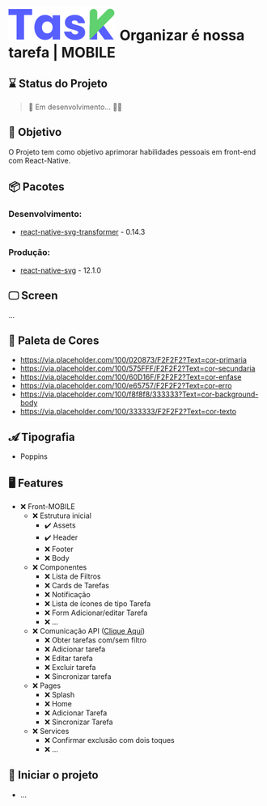 # ![Logo Task](https://raw.githubusercontent.com/rafaelbatistaroque/projeto-task-web-reactjs/8e23a3285378b77fbd2d97451f5ede29ec3274ab/src/App/Assets/Logo.svg) Organizar é nossa tarefa | MOBILE


## ⌛ Status do Projeto

> 🚧 Em desenvolvimento... 👷🏼

## 🎯  Objetivo

O Projeto tem como objetivo aprimorar habilidades pessoais em front-end com React-Native.

## 📦 Pacotes

### Desenvolvimento:
  - [react-native-svg-transformer](https://www.npmjs.com/package/react-native-svg-transformer) - 0.14.3
### Produção:
  - [react-native-svg](https://github.com/react-native-svg/react-native-svg) - 12.1.0

## 🖵 Screen

...

## 🎨 Paleta de Cores
- https://via.placeholder.com/100/020873/F2F2F2?Text=cor-primaria
- https://via.placeholder.com/100/575FFF/F2F2F2?Text=cor-secundaria
- https://via.placeholder.com/100/60D16F/F2F2F2?Text=cor-enfase
- https://via.placeholder.com/100/e65757/F2F2F2?Text=cor-erro
- https://via.placeholder.com/100/f8f8f8/333333?Text=cor-background-body
- https://via.placeholder.com/100/333333/F2F2F2?Text=cor-texto

## 𝓐 Tipografia
- Poppins

## 🖥️ Features

- ❌ Front-MOBILE
  - ❌ Estrutura inicial
    - ✔️ Assets
    - ✔️ Header
    - ❌ Footer
    - ❌ Body
  - ❌ Componentes
    - ❌ Lista de Filtros
    - ❌ Cards de Tarefas
    - ❌ Notificação
    - ❌ Lista de ícones de tipo Tarefa 
    - ❌ Form Adicionar/editar Tarefa
    - ❌ ...
  - ❌ Comunicação API ([Clique Aqui](https://github.com/rafaelbatistaroque/projeto_api_task))
    - ❌ Obter tarefas com/sem filtro
    - ❌ Adicionar tarefa
    - ❌ Editar tarefa
    - ❌ Excluir tarefa
    - ❌ Sincronizar tarefa
  - ❌ Pages
    - ❌ Splash
    - ❌ Home
    - ❌ Adicionar Tarefa
    - ❌ Sincronizar Tarefa
  - ❌ Services
    - ❌ Confirmar exclusão com dois toques
    - ❌ ...

## 🔫 Iniciar o projeto
- ...